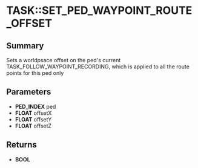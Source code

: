 # TASK::SET_PED_WAYPOINT_ROUTE_OFFSET

## Summary
Sets a worldpsace offset on the ped's current TASK_FOLLOW_WAYPOINT_RECORDING, which is applied to all the route points for this ped only

## Parameters
* **PED_INDEX** ped
* **FLOAT** offsetX
* **FLOAT** offsetY
* **FLOAT** offsetZ

## Returns
* **BOOL**